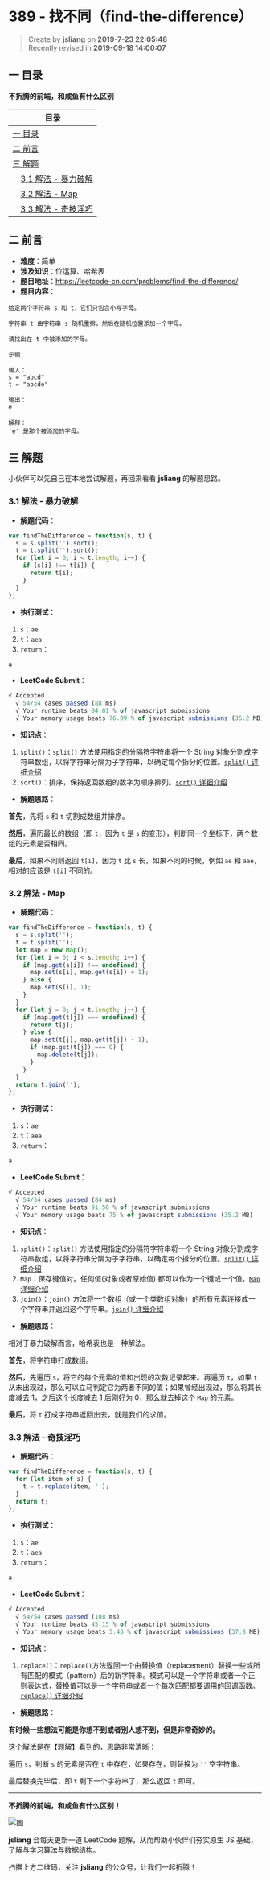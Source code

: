389 - 找不同（find-the-difference）
===

> Create by **jsliang** on **2019-7-23 22:05:48**  
> Recently revised in **2019-09-18 14:00:07**

## <a name="chapter-one" id="chapter-one">一 目录</a>

**不折腾的前端，和咸鱼有什么区别**

| 目录 |
| --- | 
| [一 目录](#chapter-one) | 
| [二 前言](#chapter-two) |
| [三 解题](#chapter-three) |
| &emsp;[3.1 解法 - 暴力破解](#chapter-three-one) |
| &emsp;[3.2 解法 - Map](#chapter-three-two) |
| &emsp;[3.3 解法 - 奇技淫巧](#chapter-three-three) |

## <a name="chapter-two" id="chapter-two">二 前言</a>



* **难度**：简单
* **涉及知识**：位运算、哈希表
* **题目地址**：https://leetcode-cn.com/problems/find-the-difference/
* **题目内容**：

```
给定两个字符串 s 和 t，它们只包含小写字母。

字符串 t 由字符串 s 随机重排，然后在随机位置添加一个字母。

请找出在 t 中被添加的字母。

示例:

输入：
s = "abcd"
t = "abcde"

输出：
e

解释：
'e' 是那个被添加的字母。
```

## <a name="chapter-three" id="chapter-three">三 解题</a>



小伙伴可以先自己在本地尝试解题，再回来看看 **jsliang** 的解题思路。

### <a name="chapter-three-one" id="chapter-three-one">3.1 解法 - 暴力破解</a>



* **解题代码**：

```js
var findTheDifference = function(s, t) {
  s = s.split('').sort();
  t = t.split('').sort();
  for (let i = 0; i < t.length; i++) {
    if (s[i] !== t[i]) {
      return t[i];
    }
  }
};
```

* **执行测试**：

1. `s`：`ae`
2. `t`：`aea`
3. `return`：

```js
a
```

* **LeetCode Submit**：

```js
√ Accepted
  √ 54/54 cases passed (88 ms)
  √ Your runtime beats 84.81 % of javascript submissions
  √ Your memory usage beats 76.09 % of javascript submissions (35.2 MB)
```

* **知识点**：

1. `split()`：`split()` 方法使用指定的分隔符字符串将一个 String 对象分割成字符串数组，以将字符串分隔为子字符串，以确定每个拆分的位置。[`split()` 详细介绍](https://github.com/LiangJunrong/document-library/blob/master/JavaScript-library/JavaScript/%E5%86%85%E7%BD%AE%E5%AF%B9%E8%B1%A1/String/split.md)
2. `sort()`：排序，保持返回数组的数字为顺序排列。[`sort()` 详细介绍](https://github.com/LiangJunrong/document-library/blob/master/JavaScript-library/JavaScript/%E5%86%85%E7%BD%AE%E5%AF%B9%E8%B1%A1/Array/sort.md)

* **解题思路**：

**首先**，先将 `s` 和 `t` 切割成数组并排序。

**然后**，遍历最长的数组（即 `t`，因为 `t` 是 `s` 的变形），判断同一个坐标下，两个数组的元素是否相同。

**最后**，如果不同则返回 `t[i]`，因为 `t` 比 `s` 长，如果不同的时候，例如 `ae` 和 `aae`，相对的应该是 `t[i]` 不同的。

### <a name="chapter-three-two" id="chapter-three-two">3.2 解法 - Map</a>



* **解题代码**：

```js
var findTheDifference = function(s, t) {
  s = s.split('');
  t = t.split('');
  let map = new Map();
  for (let i = 0; i < s.length; i++) {
    if (map.get(s[i]) !== undefined) {
      map.set(s[i], map.get(s[i]) + 1);
    } else {
      map.set(s[i], 1);
    }
  }
  for (let j = 0; j < t.length; j++) {
    if (map.get(t[j]) === undefined) {
      return t[j];
    } else {
      map.set(t[j], map.get(t[j]) - 1);
      if (map.get(t[j]) === 0) {
        map.delete(t[j]);
      }
    }
  }
  return t.join('');
};
```

* **执行测试**：

1. `s`：`ae`
2. `t`：`aea`
3. `return`：

```js
a
```

* **LeetCode Submit**：

```js
√ Accepted
  √ 54/54 cases passed (84 ms)
  √ Your runtime beats 91.56 % of javascript submissions
  √ Your memory usage beats 75 % of javascript submissions (35.2 MB)
```

* **知识点**：

1. `split()`：`split()` 方法使用指定的分隔符字符串将一个 String 对象分割成字符串数组，以将字符串分隔为子字符串，以确定每个拆分的位置。[`split()` 详细介绍](https://github.com/LiangJunrong/document-library/blob/master/JavaScript-library/JavaScript/%E5%86%85%E7%BD%AE%E5%AF%B9%E8%B1%A1/String/split.md)
2. `Map`：保存键值对。任何值(对象或者原始值) 都可以作为一个键或一个值。[`Map` 详细介绍](https://github.com/LiangJunrong/document-library/blob/master/JavaScript-library/JavaScript/%E5%86%85%E7%BD%AE%E5%AF%B9%E8%B1%A1/Map/README.md)
3. `join()`：`join()` 方法将一个数组（或一个类数组对象）的所有元素连接成一个字符串并返回这个字符串。[`join()` 详细介绍](https://github.com/LiangJunrong/document-library/blob/master/JavaScript-library/JavaScript/%E5%86%85%E7%BD%AE%E5%AF%B9%E8%B1%A1/Array/join.md)

* **解题思路**：

相对于暴力破解而言，哈希表也是一种解法。

**首先**，将字符串打成数组。

**然后**，先遍历 `s`，将它的每个元素的值和出现的次数记录起来。再遍历 `t`，如果 `t` 从未出现过，那么可以立马判定它为两者不同的值；如果曾经出现过，那么将其长度减去 1，之后这个长度减去 1 后刚好为 0，那么就去掉这个 `Map` 的元素。

**最后**，将 `t` 打成字符串返回出去，就是我们的求值。

### <a name="chapter-three-three" id="chapter-three-three">3.3 解法 - 奇技淫巧</a>



* **解题代码**：

```js
var findTheDifference = function(s, t) {
  for (let item of s) {
    t = t.replace(item, '');
  }
  return t;
};
```

* **执行测试**：

1. `s`：`ae`
2. `t`：`aea`
3. `return`：

```js
a
```

* **LeetCode Submit**：

```js
√ Accepted
  √ 54/54 cases passed (108 ms)
  √ Your runtime beats 45.15 % of javascript submissions
  √ Your memory usage beats 5.43 % of javascript submissions (37.8 MB)
```

* **知识点**：

1. `replace()`：`replace()`方法返回一个由替换值（replacement）替换一些或所有匹配的模式（pattern）后的新字符串。模式可以是一个字符串或者一个正则表达式，替换值可以是一个字符串或者一个每次匹配都要调用的回调函数。[`replace()` 详细介绍](https://github.com/LiangJunrong/document-library/blob/master/JavaScript-library/JavaScript/%E5%86%85%E7%BD%AE%E5%AF%B9%E8%B1%A1/String/replace.md)

* **解题思路**：

**有时候一些想法可能是你想不到或者别人想不到，但是非常奇妙的。**

这个解法是在【题解】看到的，思路非常清晰：

遍历 `s`，判断 `s` 的元素是否在 `t` 中存在，如果存在，则替换为 `''` 空字符串。

最后替换完毕后，即 `t` 剩下一个字符串了，那么返回 `t` 即可。

---

**不折腾的前端，和咸鱼有什么区别！**

![图](../../../public-repertory/img/z-small-wechat-public-address.jpg)

**jsliang** 会每天更新一道 LeetCode 题解，从而帮助小伙伴们夯实原生 JS 基础，了解与学习算法与数据结构。

扫描上方二维码，关注 **jsliang** 的公众号，让我们一起折腾！

